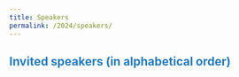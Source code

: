 ```yaml
---
title: Speakers
permalink: /2024/speakers/
---
```


## <span style="color:#267CB9"> Invited speakers (in alphabetical order) </span>
